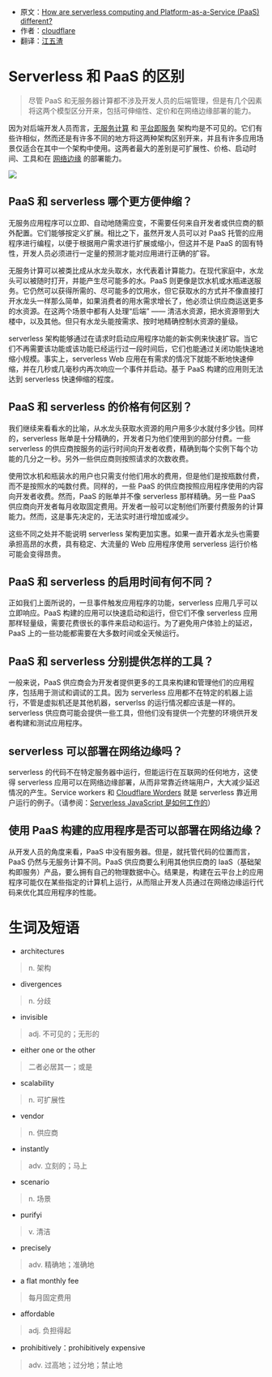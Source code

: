 - 原文：[How are serverless computing and Platform-as-a-Service (PaaS) different?](https://www.cloudflare.com/learning/serverless/glossary/serverless-vs-paas/)
- 作者：[cloudflare](https://www.cloudflare.com/)
- 翻译：[江五渣](http://jalan.space)

# Serverless 和 PaaS 的区别

> 尽管 PaaS 和无服务器计算都不涉及开发人员的后端管理，但是有几个因素将这两个模型区分开来，包括可伸缩性、定价和在网络边缘部署的能力。

因为对后端开发人员而言，[无服务计算](https://www.cloudflare.com/learning/serverless/what-is-serverless/) 和 [平台即服务](https://www.cloudflare.com/learning/serverless/glossary/platform-as-a-service-paas/) 架构均是不可见的。它们有些许相似，然而还是有许多不同的地方将这两种架构区别开来，并且有许多应用场景仅适合在其中一个架构中使用。这两者最大的差别是可扩展性、价格、启动时间、工具和在 [网络边缘](https://www.cloudflare.com/learning/serverless/glossary/what-is-edge-computing/) 的部署能力。

![](https://www.cloudflare.com/img/learning/serverless/glossary/serverless-vs-paas/paas-serverless-comparison.svg)

## PaaS 和 serverless 哪个更方便伸缩？

无服务应用程序可以立即、自动地随需应变，不需要任何来自开发者或供应商的额外配置。它们能够按定义扩展。相比之下，虽然开发人员可以对 PaaS 托管的应用程序进行编程，以便于根据用户需求进行扩展或缩小，但这并不是 PaaS 的固有特性，开发人员必须进行一定量的预测才能对应用进行正确的扩容。

无服务计算可以被类比成从水龙头取水，水代表着计算能力。在现代家庭中，水龙头可以被随时打开，并能产生尽可能多的水。PaaS 则更像是饮水机或水瓶递送服务。它仍然可以获得所需的、尽可能多的饮用水，但它获取水的方式并不像直接打开水龙头一样那么简单，如果消费者的用水需求增长了，他必须让供应商运送更多的水资源。在这两个场景中都有人处理“后端” —— 清洁水资源，把水资源带到大楼中，以及其他。但只有水龙头能按需求、按时地精确控制水资源的量级。

serverless 架构能够通过在请求时启动应用程序功能的新实例来快速扩容。当它们不再需要该功能或该功能已经运行过一段时间后，它们也能通过关闭功能快速地缩小规模。事实上，serverless Web 应用在有需求的情况下就能不断地快速伸缩，并在几秒或几毫秒内再次响应一个事件并启动。基于 PaaS 构建的应用则无法达到 serverless 快速伸缩的程度。

## PaaS 和 serverless 的价格有何区别？

我们继续来看看水的比喻，从水龙头获取水资源的用户用多少水就付多少钱。同样的，serverless 账单是十分精确的，开发者只为他们使用到的部分付费。一些 serverless 的供应商按服务的运行时间向开发者收费，精确到每个实例下每个功能的几分之一秒。另外一些供应商则按照请求的次数收费。

使用饮水机和瓶装水的用户也只需支付他们用水的费用，但是他们是按瓶数付费，而不是按照水的吨数付费。同样的，一些 PaaS 的供应商按照应用程序使用的内容向开发者收费。然而，PaaS 的账单并不像 serverless 那样精确。另一些 PaaS 供应商向开发者每月收取固定费用。开发者一般可以定制他们所要付费服务的计算能力。然而，这是事先决定的，无法实时进行增加或减少。

这些不同之处并不能说明 serverless 架构更加实惠。如果一直开着水龙头也需要承担高昂的水费，具有稳定、大流量的 Web 应用程序使用 serverless 运行价格可能会变得昂贵。

## PaaS 和 serverless 的启用时间有何不同？

正如我们上面所说的，一旦事件触发应用程序的功能，serverless 应用几乎可以立即响应。PaaS 构建的应用可以快速启动和运行，但它们不像 serverless 应用那样轻量级，需要花费很长的事件来启动和运行。为了避免用户体验上的延迟，PaaS 上的一些功能都需要在大多数时间或全天候运行。

## PaaS 和 serverless 分别提供怎样的工具？

一般来说，PaaS 供应商会为开发者提供更多的工具来构建和管理他们的应用程序，包括用于测试和调试的工具。因为 serverless 应用都不在特定的机器上运行，不管是虚拟机还是其他机器，serverlss 的运行情况都应该是一样的。serverless 供应商可能会提供一些工具，但他们没有提供一个完整的环境供开发者构建和测试应用程序。

## serverless 可以部署在网络边缘吗？

serverless 的代码不在特定服务器中运行，但能运行在互联网的任何地方，这使得 serverless 应用可以在网络边缘部署，从而非常靠近终端用户，大大减少延迟情况的产生。Service workers 和 [Cloudflare Worders](https://www.cloudflare.com/products/cloudflare-workers/) 就是 serverless 靠近用户运行的例子。（请参阅：[Serverless JavaScript 是如何工作的](https://www.cloudflare.com/learning/serverless/serverless-javascript/)）

## 使用 PaaS 构建的应用程序是否可以部署在网络边缘？

从开发人员的角度来看，PaaS 中没有服务器。但是，就托管代码的位置而言，PaaS 仍然与无服务计算不同。PaaS 供应商要么利用其他供应商的 IaaS（基础架构即服务）产品，要么拥有自己的物理数据中心。结果是，构建在云平台上的应用程序可能仅在某些指定的计算机上运行，从而阻止开发人员通过在网络边缘运行代码来优化其应用程序的性能。

# 生词及短语

- architectures

> n. 架构

- divergences

> n. 分歧

- invisible

> adj. 不可见的；无形的

-  either one or the other

> 二者必居其一；或是

- scalability

> n. 可扩展性

- vendor

> n. 供应商

- instantly

> adv. 立刻的；马上

- scenario

> n. 场景

- purifyi

> v. 清洁

- precisely

> adv. 精确地；准确地

- a flat monthly fee

> 每月固定费用

- affordable

> adj. 负担得起

- prohibitively：prohibitively expensive

> adv. 过高地；过分地；禁止地